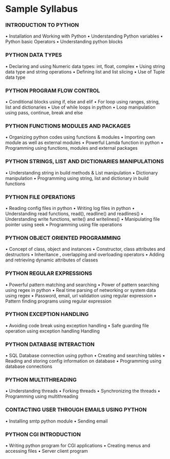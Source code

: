 # Sample Syllabus

### INTRODUCTION TO PYTHON
•	Installation and Working with Python
•	Understanding Python variables
•	Python basic Operators
•	Understanding python blocks

### PYTHON DATA TYPES
•	Declaring and using Numeric data types: int, float, complex
•	Using string data type and string operations
•	Defining list and list slicing
•	Use of Tuple data type

### PYTHON PROGRAM FLOW CONTROL
•	Conditional blocks using if, else and elif 
•	For loop using ranges, string, list and dictionaries
•	Use of while loops in python
•	Loop manipulation using pass, continue, break and else

### PYTHON FUNCTIONS MODULES AND PACKAGES
•	Organizing python codes using functions & modules
•	Importing own module as well as external modules
•	Powerful Lamda function in python
•	Programming using functions, modules and external packages

### PYTHON STRINGS, LIST AND DICTIONARIES MANIPULATIONS
•	Understanding string in build methods & List manipulation
•	Dictionary manipulation
•	Programming using string, list and dictionary in build functions

### PYTHON FILE OPERATIONS
•	Reading config files in python 
•	Writing log files in python
•	Understanding read functions, read(), readline() and readlines()
•	Understanding write functions, write() and writelines() 
•	Manipulating file pointer using seek
•	Programming using file operations

### PYTHON OBJECT ORIENTED PROGRAMMING
•	Concept of class, object and instances 
•	Constructor, class attributes and destructors
•	Inheritance , overlapping and overloading operators
•	Adding and retrieving dynamic attributes of classes 

### PYTHON REGULAR EXPRESSIONS
•	Powerful pattern matching and searching
•	Power of pattern searching using regex in python
•	Real time parsing of networking or system data using regex 
•	Password, email, url validation using regular expression 
•	Pattern finding programs using regular expression

### PYTHON EXCEPTION HANDLING
•	Avoiding code break using exception handling
•	Safe guarding file operation using exception handling Handling 

### PYTHON DATABASE INTERACTION
•	SQL Database connection using python
•	Creating and searching tables
•	Reading and storing config information on database
•	Programming using database connections

### PYTHON MULTITHREADING
•	Understanding threads
•	Forking threads 
•	Synchronizing the threads
•	Programming using multithreading

### CONTACTING USER THROUGH EMAILS USING PYTHON
•	Installing smtp python module
•	Sending email

### PYTHON CGI INTRODUCTION
•	Writing python program for CGI applications
•	Creating menus and accessing files
•	Server client program
